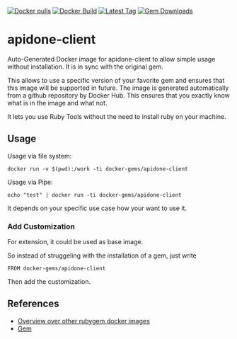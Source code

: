 [![Docker pulls](https://img.shields.io/docker/pulls/rubygem/apidone-client.svg)](https://hub.docker.com/r/rubygem/apidone-client/)
[![Docker Build](https://img.shields.io/docker/automated/rubygem/apidone-client.svg)](https://hub.docker.com/r/rubygem/apidone-client/)
[![Latest Tag](https://img.shields.io/github/tag/docker-rubygem/apidone-client.svg)](https://hub.docker.com/r/rubygem/apidone-client/)
[![Gem Downloads](https://img.shields.io/gem/dt/apidone-client.svg)](https://rubygems.org/gems/apidone-client/)
# apidone-client

Auto-Generated Docker image for apidone-client to allow simple usage without installation.
It is in sync with the original gem.

This allows to use a specific version of your favorite gem and ensures that this image will be supported in future.
The image is generated automatically from a github repository by Docker Hub.
This ensures that you exactly know what is in the image and what not.

It lets you use Ruby Tools without the need to install ruby on your machine.

## Usage

Usage via file system:

`docker run -v $(pwd):/work -ti docker-gems/apidone-client`

Usage via Pipe:

`echo "test" | docker run -ti docker-gems/apidone-client`

It depends on your specific use case how your want to use it.

### Add Customization

For extension, it could be used as base image.

So instead of struggeling with the installation of a gem, just write

`FROM docker-gems/apidone-client`

Then add the customization.

## References

 - [Overview over other rubygem docker images](https://github.com/thinkbot/docker-rubygem)
 - [Gem](https://rubygems.org/gems/apidone-client/)
